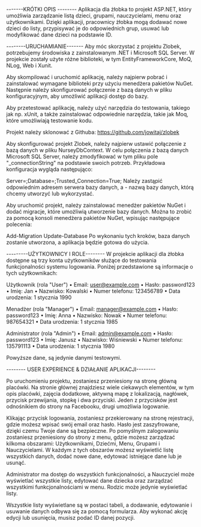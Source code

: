 -------KRÓTKI OPIS --------
Aplikacja dla żłobka to projekt ASP.NET, który umożliwia zarządzanie listą dzieci, grupami, nauczycielami, menu oraz użytkownikami. Dzięki aplikacji, pracownicy żłobka mogą dodawać nowe dzieci do listy, przypisywać je do odpowiednich grup, usuwać lub modyfikować dane dzieci na podstawie ID.

--------URUCHAMIANIE-------
Aby móc skorzystać z projektu Zlobek, potrzebujemy środowiska z zainstalowanym .NET i Microsoft SQL Server. W projekcie zostały użyte różne biblioteki, w tym EntityFrameworkCore, MoQ, NLog, Web i Xunit.

Aby skompilować i uruchomić aplikację, należy najpierw pobrać i zainstalować wymagane biblioteki przy użyciu menedżera pakietów NuGet. Następnie należy skonfigurować połączenie z bazą danych w pliku konfiguracyjnym, aby umożliwić aplikacji dostęp do bazy.

Aby przetestować aplikację, należy użyć narzędzia do testowania, takiego jak np. xUnit, a także zainstalować odpowiednie narzędzia, takie jak Moq, które umożliwiają testowanie kodu.

Projekt należy sklonować z Githuba: https://github.com/jowitaj/zlobek

Aby skonfigurować projekt Zlobek, należy najpierw ustawić połączenie z bazą danych w pliku NurseyDbContext. W celu połączenia z bazą danych Microsoft SQL Server, należy zmodyfikować w tym pliku pole "_connectionString" na podstawie swoich potrzeb. Przykładowa konfiguracja wygląda następująco:

Server=;Database=;Trusted_Connection=True; Należy zastąpić odpowiednim adresem serwera bazy danych, a - nazwą bazy danych, którą chcemy utworzyć lub wykorzystać.

Aby uruchomić projekt, należy zainstalować menedżer pakietów NuGet i dodać migracje, które umożliwią utworzenie bazy danych. Można to zrobić za pomocą konsoli menedżera pakietów NuGet, wpisując następujące polecenia:

Add-Migration Update-Database Po wykonaniu tych kroków, baza danych zostanie utworzona, a aplikacja będzie gotowa do użycia.

---------UŻYTKOWNICY I ROLE--------
W projekcie aplikacji dla żłobka dostępne są trzy konta użytkowników służące do testowania funkcjonalności systemu logowania. Poniżej przedstawione są informacje o tych użytkownikach:

Użytkownik (rola "User") • Email: user@example.com • Hasło: password123 • Imię: Jan • Nazwisko: Kowalski • Numer telefonu: 123456789 • Data urodzenia: 1 stycznia 1990

Menadżer (rola "Manager") • Email: manager@example.com • Hasło: password123 • Imię: Anna • Nazwisko: Nowak • Numer telefonu: 987654321 • Data urodzenia: 1 stycznia 1985

Administrator (rola "Admin") • Email: admin@example.com • Hasło: password123 • Imię: Janusz • Nazwisko: Wiśniewski • Numer telefonu: 135791113 • Data urodzenia: 1 stycznia 1980

Powyższe dane, są jedynie danymi testowymi.

-------- USER EXPERIENCE & DZIAŁANIE APLIKACJI--------

Po uruchomieniu projektu, zostaniesz przeniesiony na stronę główną placówki. Na stronie głównej znajdziesz wiele ciekawych elementów, w tym opis placówki, zajęcia dodatkowe, aktywną mapę z lokalizacją, nagłówek, przycisk przewijania, stopkę i dwa przyciski. Jeden z przycisków jest odnośnikiem do strony na Facebooku, drugi umożliwia logowanie.

Klikając przycisk logowania, zostaniesz przekierowany na stronę rejestracji, gdzie możesz wpisać swój email oraz hasło. Hasło jest zaszyfrowane, dzięki czemu Twoje dane są bezpieczne. Po pomyślnym zalogowaniu zostaniesz przeniesiony do strony z menu, gdzie możesz zarządzać kilkoma obszarami: Użytkownikami, Dziećmi, Menu, Grupami i Nauczycielami. W każdym z tych obszarów możesz wyświetlić listę wszystkich danych, dodać nowe dane, edytować istniejące dane lub je usunąć.

Administrator ma dostęp do wszystkich funkcjonalności, a Nauczyciel może wyświetlać wszystkie listy, edytować dane dziecka oraz zarządzać wszystkimi funkcjonalnościami w menu. Rodzic może jedynie wyświetlać listy.

Wszystkie listy wyświetlane są w postaci tabeli, a dodawanie, edytowanie i usuwanie danych odbywa się za pomocą formularza. Aby wykonać akcję edycji lub usunięcia, musisz podać ID danej pozycji.
